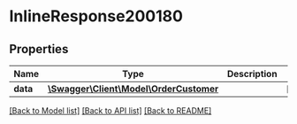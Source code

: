 # InlineResponse200180

## Properties
Name | Type | Description | Notes
------------ | ------------- | ------------- | -------------
**data** | [**\Swagger\Client\Model\OrderCustomer**](OrderCustomer.md) |  | [optional] 

[[Back to Model list]](../../README.md#documentation-for-models) [[Back to API list]](../../README.md#documentation-for-api-endpoints) [[Back to README]](../../README.md)

